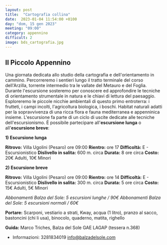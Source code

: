 ```yaml
---
layout: post
title:  "Cartografia collina"
date:  2023-01-04 11:54:00 +0100
day: "dom, 15 gen 2023"
meeting: "09:00"
category: appennino 
difficult: 2
image: bds_cartografia.jpg
---
```


## Il Piccolo Appennino

Una giornata dedicata allo studio della cartografia e dell'orientamento in cammino. Percorreremo i sentieri lungo il tratto terminale del corso dell'Arzilla, torrente intermedio tra le vallate del Metauro e del Foglia.
Durante l'escursione sosteremo per conoscere ed approfondire le tecniche di orientamento strumentale in natura e le chiavi di lettura del paesaggio. 
Esploreremo le piccole nicchie ambientali di questo primo entroterra: i frutteti, i campi incolti, l'agricoltura biologica, i boschi. Habitat naturali adatti per la sopravvivenza di una ricca flora e fauna mediterranea e appenninica insieme.
L'escursione fa parte di un ciclo di uscite dedicate alle tecniche dell'escursionismo.
È possibile partecipare all'**escursione lunga** o all'**escursione breve**:

**1) Escursione lunga**

**Ritrovo:** Villa Ugolini (Pesaro) ore 09:00
**Rientro:** ore 17 
**Difficoltà:** E - Escursionistico
**Dislivello in salita:** 600 m. circa
**Durata:** 8 ore circa
**Costo:** 20€ Adulti, 10€ Minori

**2) Escursione breve**

**Ritrovo:** Villa Ugolini (Pesaro) ore 09:00
**Rientro:** ore 14 
**Difficoltà:** E - Escursionistico
**Dislivello in salita:** 300 m. circa
**Durata:** 5 ore circa
**Costo:** 15€ Adulti, 5€ Minori

*Abbonamenti Balza del Sole: 5 escursioni lunghe / 90€*
*Abbonamenti Balza del Sole: 5 escursioni normali / 60€*

**Portare:** Scarponi, vestiario a strati, Kway, acqua (1 litro), pranzo al sacco, bastoncini (chi li usa), binocolo, quaderno, matita, righello

**Guida:** Marco Triches, Balza del Sole GAE LAGAP (tessera n.368)
+ Informazioni: 3281834019    info@balzadelsole.com
